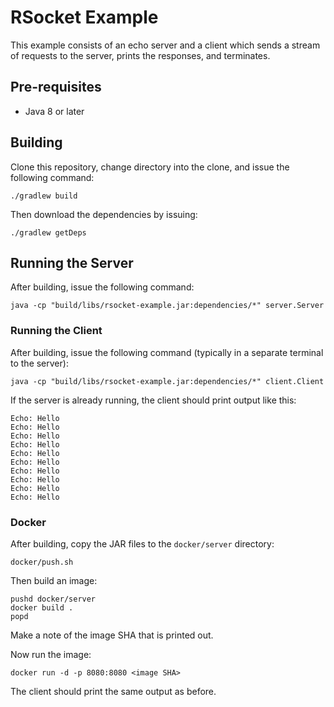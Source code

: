 # RSocket Example

This example consists of an echo server and a client which sends a stream of requests to the server, prints
the responses, and terminates.

## Pre-requisites

* Java 8 or later

## Building

Clone this repository, change directory into the clone, and issue the following command:

```terminal
./gradlew build
```

Then download the dependencies by issuing:
```terminal
./gradlew getDeps
```

## Running the Server

After building, issue the following command:
```terminal
java -cp "build/libs/rsocket-example.jar:dependencies/*" server.Server
```

### Running the Client

After building, issue the following command (typically in a separate terminal to the server):
```terminal
java -cp "build/libs/rsocket-example.jar:dependencies/*" client.Client
```

If the server is already running, the client should print output like this:
```terminal
Echo: Hello
Echo: Hello
Echo: Hello
Echo: Hello
Echo: Hello
Echo: Hello
Echo: Hello
Echo: Hello
Echo: Hello
Echo: Hello
```

### Docker

After building, copy the JAR files to the `docker/server` directory:
```terminal
docker/push.sh
```

Then build an image:
```terminal
pushd docker/server
docker build .
popd
```

Make a note of the image SHA that is printed out.

Now run the image:
```terminal
docker run -d -p 8080:8080 <image SHA>
```

The client should print the same output as before.
